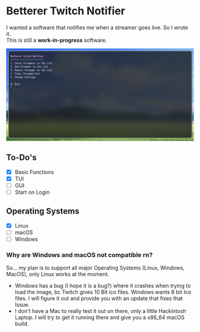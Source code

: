 # Betterer Twitch Notifier
I wanted a software that notifies me when a streamer goes live. So I wrote it.\
This is still a **work-in-progress** software.

<p align="center">
    <img src="https://raw.githubusercontent.com/dasvegy/Betterer-Twitch-Notifier/master/images/screenshot.png">
    <br>
</p>

## To-Do's
- [x] Basic Functions
- [X] TUI
- [ ] GUI
- [ ] Start on Login

## Operating Systems
- [X] Linux 
- [ ] macOS
- [ ] Windows

### Why are Windows and macOS not compatible rn? 
So... my plan is to support all major Operating Systems (Linux, Windows, MacOS), only Linux works at the moment.

- Windows has a bug (I hope it is a bug?) where it crashes when trying to load the image, bc Twitch gives 10 Bit ico files. Windows wants 8 bit Ico files. I will figure it out and provide you with an update that fixes that Issue.
- I don't have a Mac to really test it out on there, only a little Hackintosh Laptop. I will try to get it running there and give you a x86_64 macOS build.

